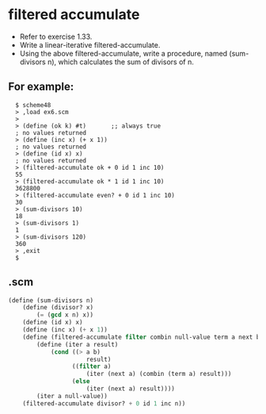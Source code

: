 # filtered accumulate
+ Refer to exercise 1.33.
+ Write a linear-iterative filtered-accumulate.
+ Using the above filtered-accumulate, write a procedure, named (sum-divisors n), which calculates the sum of divisors of n.
## For example:
      $ scheme48
      > ,load ex6.scm
      > 
      > (define (ok k) #t)       ;; always true
      ; no values returned
      > (define (inc x) (+ x 1))
      ; no values returned
      > (define (id x) x)
      ; no values returned
      > (filtered-accumulate ok + 0 id 1 inc 10)
      55
      > (filtered-accumulate ok * 1 id 1 inc 10)
      3628800
      > (filtered-accumulate even? + 0 id 1 inc 10)
      30
      > (sum-divisors 10)
      18
      > (sum-divisors 1)
      1
      > (sum-divisors 120)
      360
      > ,exit
      $ 
## .scm   
```scheme
(define (sum-divisors n)
    (define (divisor? x)
        (= (gcd x n) x))
    (define (id x) x)
    (define (inc x) (+ x 1))
    (define (filtered-accumulate filter combin null-value term a next b)
        (define (iter a result)
            (cond ((> a b)
                      result)
                  ((filter a)
                      (iter (next a) (combin (term a) result)))
                  (else
                      (iter (next a) result))))
        (iter a null-value))
    (filtered-accumulate divisor? + 0 id 1 inc n))
```
